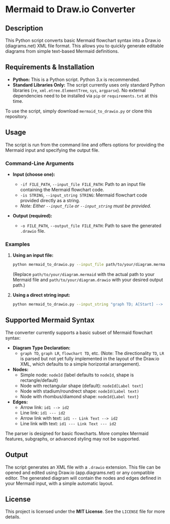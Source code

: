 # Mermaid to Draw.io Converter

## Description
This Python script converts basic Mermaid flowchart syntax into a Draw.io (diagrams.net) XML file format. This allows you to quickly generate editable diagrams from simple text-based Mermaid definitions.

## Requirements & Installation
*   **Python:** This is a Python script. Python 3.x is recommended.
*   **Standard Libraries Only:** The script currently uses only standard Python libraries (`re`, `xml.etree.ElementTree`, `sys`, `argparse`). No external dependencies need to be installed via `pip` or `requirements.txt` at this time.

To use the script, simply download `mermaid_to_drawio.py` or clone this repository.

## Usage
The script is run from the command line and offers options for providing the Mermaid input and specifying the output file.

### Command-Line Arguments

*   **Input (choose one):**
    *   `-if FILE_PATH`, `--input_file FILE_PATH`:
        Path to an input file containing the Mermaid flowchart code.
    *   `-is STRING`, `--input_string STRING`:
        Mermaid flowchart code provided directly as a string.
    *   *Note: Either `--input_file` or `--input_string` must be provided.*

*   **Output (required):**
    *   `-o FILE_PATH`, `--output_file FILE_PATH`:
        Path to save the generated `.drawio` file.

### Examples

1.  **Using an input file:**
    ```bash
    python mermaid_to_drawio.py --input_file path/to/your/diagram.mermaid --output_file path/to/your/diagram.drawio
    ```
    (Replace `path/to/your/diagram.mermaid` with the actual path to your Mermaid file and `path/to/your/diagram.drawio` with your desired output path.)

2.  **Using a direct string input:**
    ```bash
    python mermaid_to_drawio.py --input_string "graph TD; A[Start] --> B{Decision}; B -- Yes --> C(Process);" --output_file my_flowchart.drawio
    ```

## Supported Mermaid Syntax
The converter currently supports a basic subset of Mermaid flowchart syntax:

*   **Diagram Type Declaration:**
    *   `graph TD`, `graph LR`, `flowchart TD`, etc. (Note: The directionality `TD`, `LR` is parsed but not yet fully implemented in the layout of the Draw.io XML, which defaults to a simple horizontal arrangement).
*   **Nodes:**
    *   Simple node: `nodeId` (label defaults to `nodeId`, shape is rectangle/default)
    *   Node with rectangular shape (default): `nodeId[Label text]`
    *   Node with stadium/roundrect shape: `nodeId(Label text)`
    *   Node with rhombus/diamond shape: `nodeId{Label text}`
*   **Edges:**
    *   Arrow link: `id1 --> id2`
    *   Line link: `id1 --- id2`
    *   Arrow link with text: `id1 -- Link Text --> id2`
    *   Line link with text: `id1 --- Link Text --- id2`

The parser is designed for basic flowcharts. More complex Mermaid features, subgraphs, or advanced styling may not be supported.

## Output
The script generates an XML file with a `.drawio` extension. This file can be opened and edited using Draw.io (app.diagrams.net) or any compatible editor. The generated diagram will contain the nodes and edges defined in your Mermaid input, with a simple automatic layout.

## License
This project is licensed under the **MIT License**. See the `LICENSE` file for more details.
